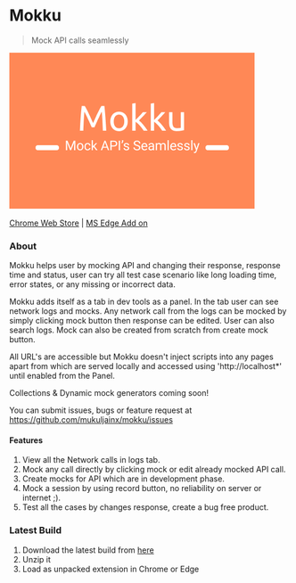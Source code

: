 # Mokku

> Mock API calls seamlessly

![small-promo](./store/small-promo.png)

[Chrome Web Store](https://chrome.google.com/webstore/detail/mokku-mock-api-calls-seam/llflfcikklhgamfmnjkgpdadpmdplmji?hl=en&authuser=1) | [MS Edge Add on](https://microsoftedge.microsoft.com/addons/detail/mokku-mock-api-calls-sea/ekcbmjnnnphonejedibidifflhljbobc)

### About

Mokku helps user by mocking API and changing their response, response time and status, user can try all test case scenario like long loading time, error states, or any missing or incorrect data.

Mokku adds itself as a tab in dev tools as a panel. In the tab user can see network logs and mocks. Any network call from the logs can be mocked by simply clicking mock button then response can be edited. User can also search logs. Mock can also be created from scratch from create mock button.

All URL's are accessible but Mokku doesn't inject scripts into any pages apart from which are served locally and accessed using 'http://localhost*' until enabled from the Panel.

Collections & Dynamic mock generators coming soon!

You can submit issues, bugs or feature request at https://github.com/mukuljainx/mokku/issues

#### Features

1. View all the Network calls in logs tab.
2. Mock any call directly by clicking mock or edit already mocked API call.
3. Create mocks for API which are in development phase.
4. Mock a session by using record button, no reliability on server or internet ;).
5. Test all the cases by changes response, create a bug free product.

### Latest Build

1. Download the latest build from [here](https://github.com/mukuljainx/Mokku/blob/master/mokku.zip)
2. Unzip it
3. Load as unpacked extension in Chrome or Edge
